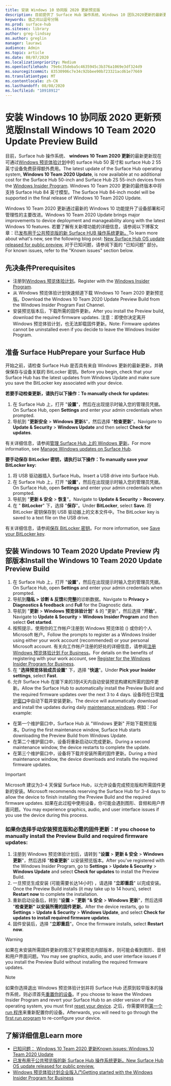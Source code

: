 ```yaml
---
title: 安装 Windows 10 协同版 2020 更新预览版
description: 目前提供了 Surface Hub 操作系统、Windows 10 团队2020更新的最新更新。
keywords: 值之间以逗号分隔
ms.prod: surface-hub
ms.sitesec: library
author: greg-lindsay
ms.author: greglin
manager: laurawi
audience: Admin
ms.topic: article
ms.date: 08/07/2020
ms.localizationpriority: Medium
ms.openlocfilehash: 79e6c35deba5c4635945c3b376a1069e3df324d9
ms.sourcegitcommit: 83530906c7e34c92bbee90b723321acd61e77669
ms.translationtype: MT
ms.contentlocale: zh-CN
ms.lasthandoff: 08/08/2020
ms.locfileid: "10918912"
---
```

# <span data-ttu-id="c63c5-104">安装 Windows 10 协同版 2020 更新预览版</span><span class="sxs-lookup"><span data-stu-id="c63c5-104">Install Windows 10 Team 2020 Update Preview Build</span></span> 

<span data-ttu-id="c63c5-105">目前，Surface hub 操作系统、 **windows 10 Team 2020 更新**的最新更新现在可通过[Windows 预览体验计划](https://insider.windows.com)中的 surface Hub 50 英寸和 surface Hub 2 55 英寸设备免费获得额外费用。</span><span class="sxs-lookup"><span data-stu-id="c63c5-105">The latest update of the Surface Hub operating system, **Windows 10 Team 2020 Update**, is now available at no additional cost for the Surface Hub 50-inch and Surface Hub 2S 55-inch devices from the [Windows Insider Program](https://insider.windows.com).</span></span> <span data-ttu-id="c63c5-106">Windows 10 Team 2020 更新的最终版本中将支持 Surface Hub 84 英寸模型。</span><span class="sxs-lookup"><span data-stu-id="c63c5-106">The Surface Hub 84-inch model will be supported in the final release of Windows 10 Team 2020 Update.</span></span>

<span data-ttu-id="c63c5-107">Windows 10 Team 2020 更新通过最新的 Windows 10 功能提升了设备部署和可管理性的主要改进。</span><span class="sxs-lookup"><span data-stu-id="c63c5-107">Windows 10 Team 2020 Update brings major improvements to device deployment and manageability along with the latest Windows 10 features.</span></span> <span data-ttu-id="c63c5-108">若要了解有关新增功能的详细信息，请参阅以下博客文章：已[发布用于公共预览版的新 Surface HUB 操作系统更新。](https://techcommunity.microsoft.com/t5/surface-it-pro-blog/new-surface-hub-os-update-released-for-public-preview/ba-p/1534823)</span><span class="sxs-lookup"><span data-stu-id="c63c5-108">To learn more about what's new, see the following blog post: [New Surface Hub OS update released for public preview.](https://techcommunity.microsoft.com/t5/surface-it-pro-blog/new-surface-hub-os-update-released-for-public-preview/ba-p/1534823)</span></span> <span data-ttu-id="c63c5-109">对于已知问题，请参阅下面的 "已知问题" 部分。</span><span class="sxs-lookup"><span data-stu-id="c63c5-109">For known issues, refer to the "Known issues" section below.</span></span>
 
## <span data-ttu-id="c63c5-110">先决条件</span><span class="sxs-lookup"><span data-stu-id="c63c5-110">Prerequisites</span></span>

- <span data-ttu-id="c63c5-111">注册到[Windows 预览体验计划](https://insider.windows.com/)。</span><span class="sxs-lookup"><span data-stu-id="c63c5-111">Register with the [Windows Insider Program](https://insider.windows.com/).</span></span>
- <span data-ttu-id="c63c5-112">从 Windows 预览体验计划快速频道下载 Windows 10 Team 2020 更新预览版。</span><span class="sxs-lookup"><span data-stu-id="c63c5-112">Download the Windows 10 Team 2020 Update Preview Build from the Windows Insider Program Fast Channel.</span></span>
- <span data-ttu-id="c63c5-113">安装预览版本后，下载所需的固件更新。</span><span class="sxs-lookup"><span data-stu-id="c63c5-113">After you install the Preview build, download the required firmware updates.</span></span> <span data-ttu-id="c63c5-114">注意：即使你决定离开 Windows 预览体验计划，也无法卸载固件更新。</span><span class="sxs-lookup"><span data-stu-id="c63c5-114">Note: Firmware updates cannot be uninstalled even if you decide to leave the Windows Insider Program.</span></span>

## <span data-ttu-id="c63c5-115">准备 Surface Hub</span><span class="sxs-lookup"><span data-stu-id="c63c5-115">Prepare your Surface Hub</span></span>

<span data-ttu-id="c63c5-116">开始之前，请检查 Surface Hub 是否具有来自 Windows 更新的最新更新，并确保保存与设备关联的 BitLocker 密钥。</span><span class="sxs-lookup"><span data-stu-id="c63c5-116">Before you begin, check that your Surface Hub has the latest updates from Windows Update and make sure you save the BitLocker key associated with your device.</span></span>

**<span data-ttu-id="c63c5-117">若要手动检查更新，请执行以下操作：</span><span class="sxs-lookup"><span data-stu-id="c63c5-117">To manually check for updates:</span></span>**

1. <span data-ttu-id="c63c5-118">在 Surface Hub 上，打开 "**设置**"，然后在出现提示时输入您的管理员凭据。</span><span class="sxs-lookup"><span data-stu-id="c63c5-118">On Surface Hub, open **Settings** and enter your admin credentials when prompted.</span></span>
2. <span data-ttu-id="c63c5-119">导航到 "**更新安全**  >  **Windows 更新**&"，然后选择 "**检查更新**"。</span><span class="sxs-lookup"><span data-stu-id="c63c5-119">Navigate to **Update & Security** > **Windows Update** and then select **Check for updates**.</span></span>

<span data-ttu-id="c63c5-120">有关详细信息，请参阅[管理 Surface Hub 上的 Windows 更新](https://docs.microsoft.com/surface-hub/manage-windows-updates-for-surface-hub)。</span><span class="sxs-lookup"><span data-stu-id="c63c5-120">For more information, see [Manage Windows updates on Surface Hub](https://docs.microsoft.com/surface-hub/manage-windows-updates-for-surface-hub).</span></span>

**<span data-ttu-id="c63c5-121">要手动保存 BitLocker 密钥，请执行以下操作：</span><span class="sxs-lookup"><span data-stu-id="c63c5-121">To manually save your BitLocker key:</span></span>**

1. <span data-ttu-id="c63c5-122">将 USB 驱动器插入 Surface Hub。</span><span class="sxs-lookup"><span data-stu-id="c63c5-122">Insert a USB drive into Surface Hub.</span></span>
2. <span data-ttu-id="c63c5-123">在 Surface Hub 上，打开 "**设置**"，然后在出现提示时输入您的管理员凭据。</span><span class="sxs-lookup"><span data-stu-id="c63c5-123">On Surface Hub, open **Settings** and enter your admin credentials when prompted.</span></span>
3. <span data-ttu-id="c63c5-124">导航到 "**更新 & 安全**  >  **恢复**"。</span><span class="sxs-lookup"><span data-stu-id="c63c5-124">Navigate to **Update & Security** > **Recovery**.</span></span>
4. <span data-ttu-id="c63c5-125">在 " **BitLocker**" 下，选择 "**保存**"。</span><span class="sxs-lookup"><span data-stu-id="c63c5-125">Under **BitLocker**, select **Save**.</span></span> <span data-ttu-id="c63c5-126">将 BitLocker 密钥保存到 USB 驱动器上的文本文件中。</span><span class="sxs-lookup"><span data-stu-id="c63c5-126">The BitLocker key is saved to a text file on the USB drive.</span></span>

<span data-ttu-id="c63c5-127">有关详细信息，请参阅[保存 BitLocker 密钥](https://docs.microsoft.com/surface-hub/save-bitlocker-key-surface-hub)。</span><span class="sxs-lookup"><span data-stu-id="c63c5-127">For more information, see [Save your BitLocker key](https://docs.microsoft.com/surface-hub/save-bitlocker-key-surface-hub).</span></span>
 
## <span data-ttu-id="c63c5-128">安装 Windows 10 Team 2020 Update Preview 内部版本</span><span class="sxs-lookup"><span data-stu-id="c63c5-128">Install the Windows 10 Team 2020 Update Preview Build</span></span>

1. <span data-ttu-id="c63c5-129">在 Surface Hub 上，打开 "**设置**"，然后在出现提示时输入您的管理员凭据。</span><span class="sxs-lookup"><span data-stu-id="c63c5-129">On Surface Hub, open **Settings** and enter your admin credentials when prompted.</span></span>
2. <span data-ttu-id="c63c5-130">导航到**隐私 > 诊断 & 反馈**和**完整**的诊断数据。</span><span class="sxs-lookup"><span data-stu-id="c63c5-130">Navigate to **Privacy > Diagnostics & feedback** and **Full** for the Diagnostic data.</span></span> 
3. <span data-ttu-id="c63c5-131">导航到 "**更新**  >  **Windows 预览体验计划**" & 的 "更新"，然后选择 "**开始**"。</span><span class="sxs-lookup"><span data-stu-id="c63c5-131">Navigate to **Update & Security** > **Windows Insider Program** and then select **Get started**.</span></span>
4. <span data-ttu-id="c63c5-132">按照提示，使用你的工作帐户注册到 Windows 预览体验 () 或你的个人 Microsoft 帐户。</span><span class="sxs-lookup"><span data-stu-id="c63c5-132">Follow the prompts to register as a Windows Insider using either your work account (recommended) or your personal Microsoft account.</span></span> <span data-ttu-id="c63c5-133">有关向工作帐户注册的好处的详细信息，请参阅[注册 Windows 预览体验计划 For Business](https://docs.microsoft.com/windows-insider/at-work-pro/wip-4-biz-register)。</span><span class="sxs-lookup"><span data-stu-id="c63c5-133">For details on the benefits of registering with your work account, see [Register for the Windows Insider Program for Business](https://docs.microsoft.com/windows-insider/at-work-pro/wip-4-biz-register).</span></span>
5. <span data-ttu-id="c63c5-134">在 "**选择预览体验成员设置**" 下，选择 "**快速**"。</span><span class="sxs-lookup"><span data-stu-id="c63c5-134">Under **Pick your Insider settings**, select **Fast**.</span></span>
6. <span data-ttu-id="c63c5-135">允许 Surface Hub 在接下来的3到4天内自动安装预览构建和所需的固件更新。</span><span class="sxs-lookup"><span data-stu-id="c63c5-135">Allow the Surface Hub to automatically install the Preview Build and the required firmware updates over the next 3 to 4 days.</span></span> <span data-ttu-id="c63c5-136">设备将在日常[维护窗口](https://docs.microsoft.com/surface-hub/manage-windows-updates-for-surface-hub#maintenance-window)中自动下载并安装更新。</span><span class="sxs-lookup"><span data-stu-id="c63c5-136">The device will automatically download and install the updates during daily [maintenance windows](https://docs.microsoft.com/surface-hub/manage-windows-updates-for-surface-hub#maintenance-window).</span></span> <span data-ttu-id="c63c5-137">例如：</span><span class="sxs-lookup"><span data-stu-id="c63c5-137">For example:</span></span>

- <span data-ttu-id="c63c5-138">在第一个维护窗口中，Surface Hub 从 "Windows 更新" 开始下载预览版本。</span><span class="sxs-lookup"><span data-stu-id="c63c5-138">During the first maintenance window, Surface Hub starts downloading the Preview Build from Windows Update.</span></span>
- <span data-ttu-id="c63c5-139">在第二个维护窗口中，设备将重新启动以完成更新。</span><span class="sxs-lookup"><span data-stu-id="c63c5-139">During a second maintenance window, the device restarts to complete the update.</span></span>
- <span data-ttu-id="c63c5-140">在第三个维护窗口中，设备将下载并安装所需的固件更新。</span><span class="sxs-lookup"><span data-stu-id="c63c5-140">During a third maintenance window, the device downloads and installs the required firmware updates.</span></span>

> [!IMPORTANT]
> <span data-ttu-id="c63c5-141">Microsoft 建议为3-4 天保留 Surface Hub，以允许设备完成预览版和所需固件更新的安装。</span><span class="sxs-lookup"><span data-stu-id="c63c5-141">Microsoft recommends reserving the Surface Hub for 3-4 days to allow the device to finish installing the Preview Build and the required firmware updates.</span></span> <span data-ttu-id="c63c5-142">如果在此过程中使用设备，你可能会遇到图形、音频和用户界面问题。</span><span class="sxs-lookup"><span data-stu-id="c63c5-142">You may experience graphics, audio, and user interface issues if you use the device during this process.</span></span>

### <span data-ttu-id="c63c5-143">如果你选择手动安装预览版和必需的固件更新：</span><span class="sxs-lookup"><span data-stu-id="c63c5-143">If you choose to manually install the Preview Build and required firmware updates:</span></span>

1. <span data-ttu-id="c63c5-144">注册到 Windows 预览体验计划后，请转到 "**设置**  >  **更新 & 安全**  >  **Windows 更新**"，然后选择 "**检查更新**" 以安装预览版本。</span><span class="sxs-lookup"><span data-stu-id="c63c5-144">After you've registered with the Windows Insider Program, go to **Settings** > **Update & Security** > **Windows Update** and select **Check for updates** to install the Preview Build.</span></span>
2. <span data-ttu-id="c63c5-145">一旦预览生成安装 (可能需要长达14小时) ，请选择 "**立即重启**" 以完成安装。</span><span class="sxs-lookup"><span data-stu-id="c63c5-145">Once the Preview Build installs (it may take up to 14 hours), select **Restart now** to complete the installation.</span></span>
3. <span data-ttu-id="c63c5-146">重新启动设备后，转到 "**设置**  >  "**更新 "& 安全**  >  **Windows 更新**"，然后选择 "**检查更新" 以安装所需的固件更新**。</span><span class="sxs-lookup"><span data-stu-id="c63c5-146">After the device restarts, go to **Settings** > **Update & Security** > **Windows Update**, and select **Check for updates to install required firmware updates**.</span></span>
4. <span data-ttu-id="c63c5-147">固件安装后，选择 "**立即重启**"。</span><span class="sxs-lookup"><span data-stu-id="c63c5-147">Once the firmware installs, select **Restart now**.</span></span>

> [!WARNING]
> <span data-ttu-id="c63c5-148">如果在未安装所需固件更新的情况下安装预览内部版本，则可能会看到图形、音频和用户界面问题。</span><span class="sxs-lookup"><span data-stu-id="c63c5-148">You may see graphics, audio, and user interface issues if you install the Preview Build without installing the required firmware updates.</span></span>

> [!NOTE]
> <span data-ttu-id="c63c5-149">如果你选择退出 Windows 预览体验计划并将 Surface Hub 还原到较早版本的操作系统，则必须首先[重置你的设备](https://docs.microsoft.com/surface-hub/device-reset-surface-hub)。</span><span class="sxs-lookup"><span data-stu-id="c63c5-149">If you choose to leave the Windows Insider Program and revert your Surface Hub to an older version of the operating system, you must first [reset your device](https://docs.microsoft.com/surface-hub/device-reset-surface-hub).</span></span> <span data-ttu-id="c63c5-150">之后，你需要转到[第一个 run 程序](https://docs.microsoft.com/surface-hub/first-run-program-surface-hub)来重新配置你的设备。</span><span class="sxs-lookup"><span data-stu-id="c63c5-150">Afterwards, you will need to go through the [first run program](https://docs.microsoft.com/surface-hub/first-run-program-surface-hub) to re-configure your device.</span></span>
 

## <span data-ttu-id="c63c5-151">了解详细信息</span><span class="sxs-lookup"><span data-stu-id="c63c5-151">Learn more</span></span>

- [<span data-ttu-id="c63c5-152">已知问题： Windows 10 Team 2020 更新</span><span class="sxs-lookup"><span data-stu-id="c63c5-152">Known issues: Windows 10 Team 2020 Update</span></span>](surface-hub-2020-team-update-known-issues.md)
- [<span data-ttu-id="c63c5-153">已发布用于公共预览版的新 Surface Hub 操作系统更新。</span><span class="sxs-lookup"><span data-stu-id="c63c5-153">New Surface Hub OS update released for public preview.</span></span>](https://techcommunity.microsoft.com/t5/surface-it-pro-blog/new-surface-hub-os-update-released-for-public-preview/ba-p/1534823)
- [<span data-ttu-id="c63c5-154">Windows 预览体验计划企业版入门</span><span class="sxs-lookup"><span data-stu-id="c63c5-154">Getting started with the Windows Insider Program for Business</span></span>](https://docs.microsoft.com/windows-insider/at-work-pro/wip-4-biz-manage)